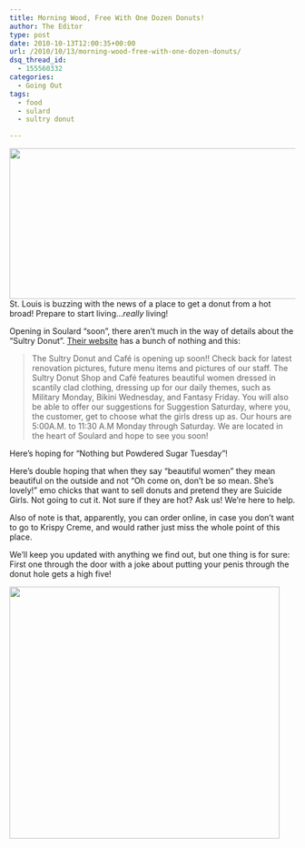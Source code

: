 ```yaml
---
title: Morning Wood, Free With One Dozen Donuts!
author: The Editor
type: post
date: 2010-10-13T12:00:35+00:00
url: /2010/10/13/morning-wood-free-with-one-dozen-donuts/
dsq_thread_id:
  - 155560332
categories:
  - Going Out
tags:
  - food
  - sulard
  - sultry donut

---
```

[<img class="aligncenter size-full wp-image-7305" title="donut_girl" src="http://media.punchingkitty.com/wordpress/2010/10/donut_girl.jpeg" alt="" width="600" height="265" />][1]St. Louis is buzzing with the news of a place to get a donut from a hot broad! Prepare to start living&#8230;_really_ living!

Opening in Soulard &#8220;soon&#8221;, there aren&#8217;t much in the way of details about the &#8220;Sultry Donut&#8221;. <a href="http://thesultrydonut.com/" target="_blank">Their website</a> has a bunch of nothing and this:

> The Sultry Donut and Café is opening up soon!! Check back for latest renovation pictures, future menu items and pictures of our staff. The Sultry Donut Shop and Café features beautiful women dressed in scantily clad clothing, dressing up for our daily themes, such as Military Monday, Bikini Wednesday, and Fantasy Friday. You will also be able to offer our suggestions for Suggestion Saturday, where you, the customer, get to choose what the girls dress up as. Our hours are 5:00A.M. to 11:30 A.M Monday through Saturday. We are located in the heart of Soulard and hope to see you soon!

Here&#8217;s hoping for &#8220;Nothing but Powdered Sugar Tuesday&#8221;!

Here&#8217;s double hoping that when they say &#8220;beautiful women&#8221; they mean beautiful on the outside and not &#8220;Oh come on, don&#8217;t be so mean. She&#8217;s lovely!&#8221; emo chicks that want to sell donuts and pretend they are Suicide Girls. Not going to cut it. Not sure if they are hot? Ask us! We&#8217;re here to help.

Also of note is that, apparently, you can order online, in case you don&#8217;t want to go to Krispy Creme, and would rather just miss the whole point of this place.

We&#8217;ll keep you updated with anything we find out, but one thing is for sure: First one through the door with a joke about putting your penis through the donut hole gets a high five!

[<img class="aligncenter size-full wp-image-7306" title="sultry_donut" src="http://media.punchingkitty.com/wordpress/2010/10/sultry_donut.gif" alt="" width="476" height="443" />][2]

 [1]: http://media.punchingkitty.com/wordpress/2010/10/donut_girl.jpeg
 [2]: http://media.punchingkitty.com/wordpress/2010/10/sultry_donut.gif